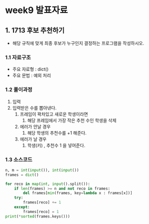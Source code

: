 # week9 발표자료

## 1. 1713 후보 추천하기
- 해당 규칙에 맞게 최종 후보가 누구인지 결정하는 프로그램을 작성하시오.
  
### 1.1 자료구조
- 주요 자료형 : dict()
- 주요 문법 : 예외 처리 
   
### 1.2 풀이과정 
1. 입력
2. 입력받은 수를 뽑아낸다.
   1. 프레임이 꽉차있고 새로운 학생이라면
      1. 해당 프레임에서 가장 작은 추천 수인 학생을 삭제
   2. 에러가 안날 경우
      1. 해당 학생의 추천수를 +1 해준다.
   3. 에러가 날 경우
      1. 학생(키) , 추천수 1 을 넣어준다.

### 1.3 소스코드

```python
n, m = int(input()), int(input())
frames = dict()

for reco in map(int, input().split()):
    if len(frames) >= n and not reco in frames:
        del frames[min(frames, key=lambda x : frames[x])]
    try:
        frames[reco] += 1
    except:
        frames[reco] = 1
print(*sorted(frames.keys()))
```

